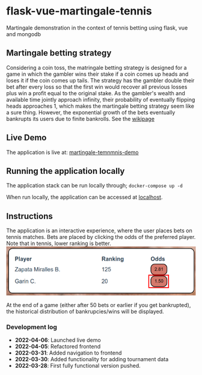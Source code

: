 # flask-vue-martingale-tennis
Martingale demonstration in the context of tennis betting using flask, vue and mongodb

## Martingale betting strategy
Considering a coin toss, the matringale betting strategy is designed for a game in which the gambler wins their stake if a coin comes up heads and loses it if the coin comes up tails. The strategy has the gambler double their bet after every loss so that the first win would recover all previous losses plus win a profit equal to the original stake. As the gambler's wealth and available time jointly approach infinity, their probability of eventually flipping heads approaches 1, which makes the martingale betting strategy seem like a sure thing. However, the exponential growth of the bets eventually bankrupts its users due to finite bankrolls.
See the [wikipage](https://en.wikipedia.org/wiki/Martingale_(probability_theory))

## Live Demo
The application is live at: [martingale-temnmnis-demo](http://13.51.251.52/)

## Running the application locally
The application stack can be run locally through;
`docker-compose up -d`

When run locally, the application can be accessed at [localhost](http://localhost).

## Instructions
The application is an interactive experience, where the user places bets on tennis matches. Bets are placed by clicking the odds of the preferred player. Note that in tennis, lower ranking is better.
![Screenshot](https://raw.githubusercontent.com/cronholmrickard/flask-vue-martingale-tennis/main/screenshots/place_bet.png)

At the end of a game (either after 50 bets or earlier if you get bankrupted), the historical distribution of bankrupcies/wins will be displayed.

### Development log
- __2022-04-06__: Launched live demo
- __2022-04-05__: Refactored frontend 
- __2022-03-31__: Added navigation to frontend
- __2022-03-30__: Added functionality for adding tournament data
- __2022-03-28__: First fully functional version pushed.
